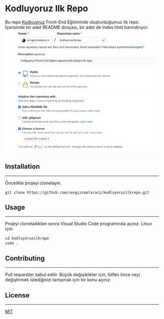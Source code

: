 # **Kodluyoruz Ilk Repo**
Bu repo [Kodluyoruz](https://kodluyoruz.org) Front-End Eğitiminde oluşturduğumuz ilk repo. İçerisinde bir adet README dosyası, bir adet de index.html barındırıyor.
![](https://raw.githubusercontent.com/Kodluyoruz/taskforce/main/git/odev1/figures/github.png)
## **Installation**
---
Öncelikle projeyi clonelayın.

```
git clone https://github.com/cengizcmataraci/kodluyoruzilkrepo.git
```
## **Usage**
---
Projeyi cloneladıktan sonra Visual Studio Code programında açınız.
Linux için:
```
cd kodluyoruzilkrepo
code .
```
## **Contributing**
---
Pull requestler kabul edilir. Büyük değişiklikler için, lütfen önce neyi değiştirmek istediğinizi tartışmak için bir konu açınız.
## **License**
---
[MIT](https://choosealicense.com/licenses/mit/)